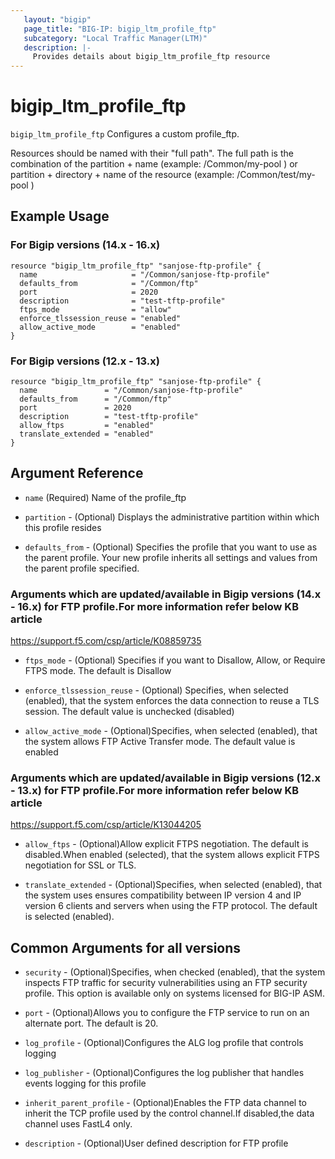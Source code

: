 ```yaml
---
   layout: "bigip"
   page_title: "BIG-IP: bigip_ltm_profile_ftp"
   subcategory: "Local Traffic Manager(LTM)"
   description: |-
     Provides details about bigip_ltm_profile_ftp resource
---
```


# bigip\_ltm\_profile_ftp

`bigip_ltm_profile_ftp` Configures a custom profile_ftp.

Resources should be named with their "full path". The full path is the combination of the partition + name (example: /Common/my-pool ) or  partition + directory + name of the resource  (example: /Common/test/my-pool )

## Example Usage


### For Bigip versions (14.x - 16.x)

```hcl
resource "bigip_ltm_profile_ftp" "sanjose-ftp-profile" {
  name                     = "/Common/sanjose-ftp-profile"
  defaults_from            = "/Common/ftp"
  port                     = 2020
  description              = "test-tftp-profile"
  ftps_mode                = "allow"
  enforce_tlssession_reuse = "enabled"
  allow_active_mode        = "enabled"
}

```      

### For Bigip versions (12.x - 13.x)

```hcl
resource "bigip_ltm_profile_ftp" "sanjose-ftp-profile" {
  name               = "/Common/sanjose-ftp-profile"
  defaults_from      = "/Common/ftp"
  port               = 2020
  description        = "test-tftp-profile"
  allow_ftps         = "enabled"
  translate_extended = "enabled"
}

```


## Argument Reference

* `name` (Required) Name of the profile_ftp

* `partition` - (Optional) Displays the administrative partition within which this profile resides

* `defaults_from` - (Optional) Specifies the profile that you want to use as the parent profile. Your new profile inherits all settings and values from the parent profile specified.



### Arguments which are updated/available in Bigip versions (14.x - 16.x) for FTP profile.For more information refer below KB article
https://support.f5.com/csp/article/K08859735

* `ftps_mode` - (Optional) Specifies if you want to Disallow, Allow, or Require FTPS mode. The default is Disallow

* `enforce_tlssession_reuse` - (Optional) Specifies, when selected (enabled), that the system enforces the data connection to reuse a TLS session. The default value is unchecked (disabled)

* `allow_active_mode` - (Optional)Specifies, when selected (enabled), that the system allows FTP Active Transfer mode. The default value is enabled



### Arguments which are updated/available in Bigip versions (12.x - 13.x) for FTP profile.For more information refer below KB article
https://support.f5.com/csp/article/K13044205

* `allow_ftps` - (Optional)Allow explicit FTPS negotiation. The default is disabled.When enabled (selected), that the system allows explicit FTPS negotiation for SSL or TLS. 

* `translate_extended` - (Optional)Specifies, when selected (enabled), that the system uses ensures compatibility between IP version 4 and IP version 6 clients and servers when using the FTP protocol. The default is selected (enabled).



## Common Arguments for all versions

* `security` - (Optional)Specifies, when checked (enabled), that the system inspects FTP traffic for security vulnerabilities using an FTP security profile. This option is available only on systems licensed for BIG-IP ASM.

* `port` - (Optional)Allows you to configure the FTP service to run on an alternate port. The default is 20.

* `log_profile` - (Optional)Configures the ALG log profile that controls logging

* `log_publisher` - (Optional)Configures the log publisher that handles events logging for this profile

*  `inherit_parent_profile` - (Optional)Enables the FTP data channel to inherit the TCP profile used by the control channel.If disabled,the data channel uses FastL4 only.

* `description` - (Optional)User defined description for FTP profile


